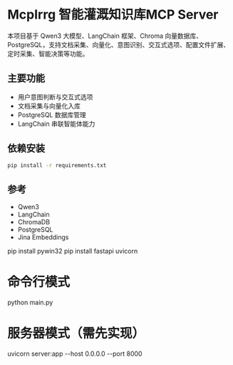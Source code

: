 # McpIrrg 智能灌溉知识库MCP Server

本项目基于 Qwen3 大模型、LangChain 框架、Chroma 向量数据库、PostgreSQL，支持文档采集、向量化、意图识别、交互式选项、配置文件扩展、定时采集、智能决策等功能。

## 主要功能
- 用户意图判断与交互式选项
- 文档采集与向量化入库
- PostgreSQL 数据库管理
- LangChain 串联智能体能力

## 依赖安装
```bash
pip install -r requirements.txt
```

## 参考
- Qwen3
- LangChain
- ChromaDB
- PostgreSQL
- Jina Embeddings


pip install pywin32
pip install fastapi uvicorn
# 命令行模式
python main.py
# 服务器模式（需先实现）
uvicorn server:app --host 0.0.0.0 --port 8000
